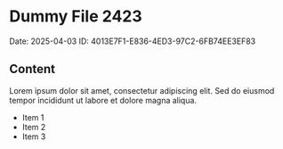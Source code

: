 # Dummy File 2423

Date: 2025-04-03
ID: 4013E7F1-E836-4ED3-97C2-6FB74EE3EF83

## Content

Lorem ipsum dolor sit amet, consectetur adipiscing elit.
Sed do eiusmod tempor incididunt ut labore et dolore magna aliqua.

* Item 1
* Item 2
* Item 3

